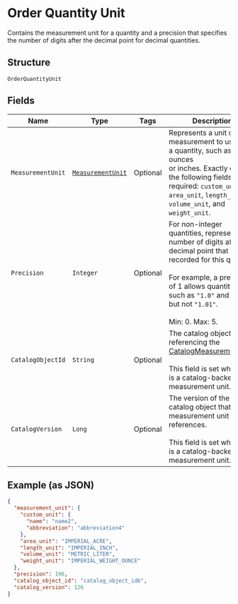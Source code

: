 
# Order Quantity Unit

Contains the measurement unit for a quantity and a precision that
specifies the number of digits after the decimal point for decimal quantities.

## Structure

`OrderQuantityUnit`

## Fields

| Name | Type | Tags | Description | Getter |
|  --- | --- | --- | --- | --- |
| `MeasurementUnit` | [`MeasurementUnit`](../../doc/models/measurement-unit.md) | Optional | Represents a unit of measurement to use with a quantity, such as ounces<br>or inches. Exactly one of the following fields are required: `custom_unit`,<br>`area_unit`, `length_unit`, `volume_unit`, and `weight_unit`. | MeasurementUnit getMeasurementUnit() |
| `Precision` | `Integer` | Optional | For non-integer quantities, represents the number of digits after the decimal point that are<br>recorded for this quantity.<br><br>For example, a precision of 1 allows quantities such as `"1.0"` and `"1.1"`, but not `"1.01"`.<br><br>Min: 0. Max: 5. | Integer getPrecision() |
| `CatalogObjectId` | `String` | Optional | The catalog object ID referencing the<br>[CatalogMeasurementUnit](../../doc/models/catalog-measurement-unit.md).<br><br>This field is set when this is a catalog-backed measurement unit. | String getCatalogObjectId() |
| `CatalogVersion` | `Long` | Optional | The version of the catalog object that this measurement unit references.<br><br>This field is set when this is a catalog-backed measurement unit. | Long getCatalogVersion() |

## Example (as JSON)

```json
{
  "measurement_unit": {
    "custom_unit": {
      "name": "name2",
      "abbreviation": "abbreviation4"
    },
    "area_unit": "IMPERIAL_ACRE",
    "length_unit": "IMPERIAL_INCH",
    "volume_unit": "METRIC_LITER",
    "weight_unit": "IMPERIAL_WEIGHT_OUNCE"
  },
  "precision": 196,
  "catalog_object_id": "catalog_object_id6",
  "catalog_version": 126
}
```


